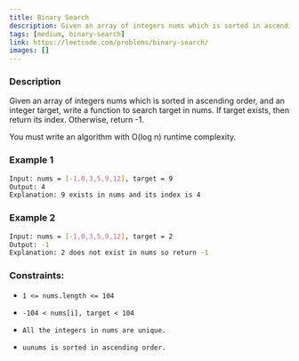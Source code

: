 ```yaml
---
title: Binary Search
description: Given an array of integers nums which is sorted in ascending order, and an integer target, write a function to search target in nums. If target exists, then return its index. Otherwise, return -1.
tags: [medium, binary-search]
link: https://leetcode.com/problems/binary-search/
images: []
---
```


### Description

Given an array of integers nums which is sorted in ascending order, and an integer target, write a function to search target in nums. If target exists, then return its index. Otherwise, return -1.

You must write an algorithm with O(log n) runtime complexity.

### Example 1

```bash
Input: nums = [-1,0,3,5,9,12], target = 9
Output: 4
Explanation: 9 exists in nums and its index is 4
```

### Example 2

```bash
Input: nums = [-1,0,3,5,9,12], target = 2
Output: -1
Explanation: 2 does not exist in nums so return -1
```

### Constraints:

-     1 <= nums.length <= 104
-     -104 < nums[i], target < 104
-     All the integers in nums are unique.
-     uunums is sorted in ascending order.
